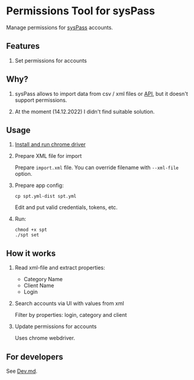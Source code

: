 # Permissions Tool for sysPass

Manage permissions for [sysPass](https://github.com/nuxsmin/sysPass) accounts.

## Features

1. Set permissions for accounts

## Why?

1. sysPass allows to import data from csv / xml files or [API]((https://syspass-doc.readthedocs.io/en/3.1/application/api.html)), 
but it doesn't support permissions.

2. At the moment (14.12.2022) I didn't find suitable solution.

## Usage

1. [Install and run chrome driver](docs/Install.md)

2. Prepare XML file for import

   Prepare `import.xml` file. You can override filename with `--xml-file` option.

3. Prepare app config:

    ```shell
    cp spt.yml-dist spt.yml
    ```
   
    Edit and put valid credentials, tokens, etc.

4. Run:

    ```shell
    chmod +x spt
    ./spt set
    ```

## How it works

1. Read xml-file and extract properties:

    - Category Name
    - Client Name
    - Login

2. Search accounts via UI with values from xml
    
    Filter by properties: login, category and client

3. Update permissions for accounts

    Uses chrome webdriver.

## For developers

See [Dev.md](docs/Dev.md).
